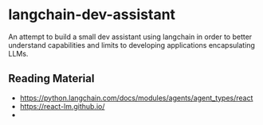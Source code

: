 # langchain-dev-assistant
An attempt to build a small dev assistant using langchain in order to better understand capabilities and limits to developing applications encapsulating LLMs.

## Reading Material

 - https://python.langchain.com/docs/modules/agents/agent_types/react
 - https://react-lm.github.io/
 - 